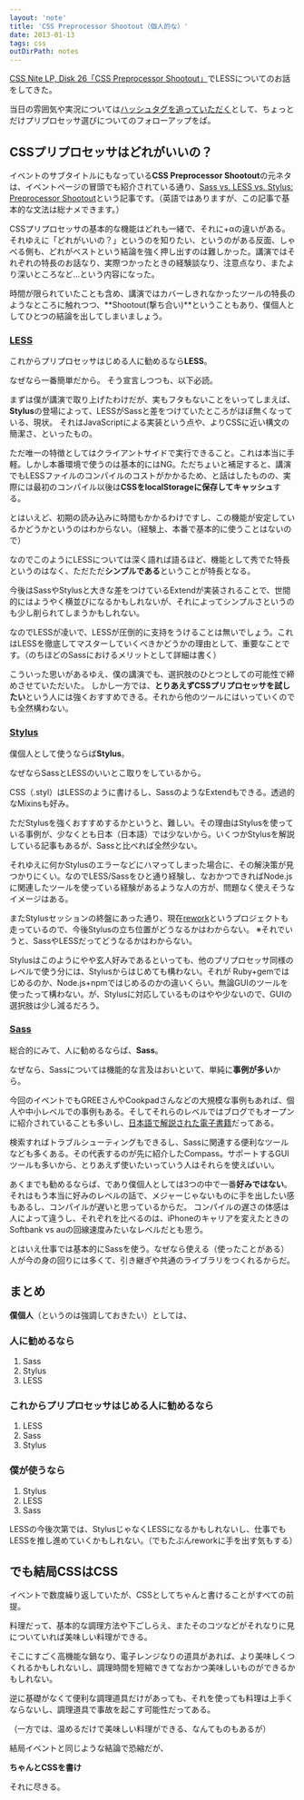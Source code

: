 ```yaml
---
layout: 'note'
title: 'CSS Preprocessor Shootout（個人的な）'
date: 2013-01-13
tags: css
outDirPath: notes
---
```


[CSS Nite LP, Disk 26「CSS Preprocessor Shootout」](http://lp26.cssnite.jp/)でLESSについてのお話をしてきた。

当日の雰囲気や実況については[ハッシュタグを追っていただく](https://twitter.com/search?q=%23cssnite_lp26)として、ちょっとだけプリプロセッサ選びについてのフォローアップをば。

## CSSプリプロセッサはどれがいいの？

イベントのサブタイトルにもなっている**CSS Preprocessor Shootout**の元ネタは、イベントページの冒頭でも紹介されている通り、[Sass vs. LESS vs. Stylus: Preprocessor Shootout](http://net.tutsplus.com/tutorials/html-css-techniques/sass-vs-less-vs-stylus-a-preprocessor-shootout/)という記事です。（英語ではありますが、この記事で基本的な文法は総ナメできます。）

CSSプリプロセッサの基本的な機能はどれも一緒で、それに+αの違いがある。それゆえに「どれがいいの？」というのを知りたい、というのがある反面、しゃべる側も、どれがベストという結論を強く押し出すのは難しかった。講演ではそれぞれの特長のお話なり、実際つかったときの経験談なり、注意点なり、またより深いところなど...という内容になった。

時間が限られていたことも含め、講演ではカバーしきれなかったツールの特長のようなところに触れつつ、**Shootout(撃ち合い)**ということもあり、僕個人としてひとつの結論を出してしまいましょう。

### [LESS](http://lesscss.org/)

これからプリプロセッサはじめる人に勧めるなら**LESS**。

なぜなら一番簡単だから。
そう宣言しつつも、以下必読。

まずは僕が講演で取り上げたわけだが、実もフタもないことをいってしまえば、**Stylus**の登場によって、LESSがSassと差をつけていたところがほぼ無くなっている、現状。
それはJavaScriptによる実装という点や、よりCSSに近い構文の簡潔さ、といったもの。

ただ唯一の特徴としてはクライアントサイドで実行できること。これは本当に手軽。しかし本番環境で使うのは基本的にはNG。ただちょいと補足すると、講演でもLESSファイルのコンパイルのコストがかかるため、と話はしたものの、実際には最初のコンパイル以後は**CSSをlocalStorageに保存してキャッシュ**する。

とはいえど、初期の読み込みに時間もかかるわけですし、この機能が安定しているかどうかというのはわからない。（経験上、本番で基本的に使うことはないので）

なのでこのようにLESSについては深く語れば語るほど、機能として秀でた特長というのはなく、ただただ**シンプルである**ということが特長となる。

今後はSassやStylusと大きな差をつけているExtendが実装されることで、世間的にはようやく横並びになるかもしれないが、それによってシンプルさというのも少し削られてしまうかもしれない。

なのでLESSが凌いで、LESSが圧倒的に支持をうけることは無いでしょう。これはLESSを徹底してマスターしていくべきかどうかの理由として、重要なことです。（のちほどのSassにおけるメリットとして詳細は書く）

こういった思いがあるゆえ、僕の講演でも、選択肢のひとつとしての可能性で締めさせていただいた。
しかし一方では、**とりあえずCSSプリプロセッサを試したい**という人には強くおすすめできる。それから他のツールにはいっていくのでも全然構わない。

### [Stylus](http://learnboost.github.com/stylus/)

僕個人として使うならば**Stylus**。

なぜならSassとLESSのいいとこ取りをしているから。

CSS（.styl）はLESSのように書けるし、SassのようなExtendもできる。透過的なMixinsも好み。

ただStylusを強くおすすめするかというと、難しい。その理由はStylusを使っている事例が、少なくとも日本（日本語）では少ないから。いくつかStylusを解説している記事もあるが、Sassと比べれば全然少ない。

それゆえに何かStylusのエラーなどにハマってしまった場合に、その解決策が見つかりにくい。なのでLESS/Sassをひと通り経験し、なおかつできればNode.jsに関連したツールを使っている経験があるような人の方が、問題なく使えそうなイメージはある。

またStylusセッションの終盤にあった通り、現在[rework](https://github.com/visionmedia/rework)というプロジェクトも走っているので、今後Stylusの立ち位置がどうなるかはわからない。
※それでいうと、SassやLESSだってどうなるかはわからない。

Stylusはこのようにやや玄人好みであるといっても、他のプリプロセッサ同様のレベルで使う分には、Stylusからはじめても構わない。それが Ruby+gemではじめるのか、Node.js+npmではじめるのかの違いくらい。無論GUIのツールを使ったって構わない。が、Stylusに対応しているものはやや少ないので、GUIの選択肢は少し減るだろう。

### [Sass](http://sass-lang.com)

総合的にみて、人に勧めるならば、**Sass**。

なぜなら、Sassについては機能的な言及はおいといて、単純に**事例が多い**から。

今回のイベントでもGREEさんやCookpadさんなどの大規模な事例もあれば、個人や中小レベルでの事例もある。そしてそれらのレベルではブログでもオープンに紹介されていることも多いし、[日本語で解説された電子書籍](https://gihyo.jp/dp/ebook/2012/978-4-7741-5123-6)だってある。

検索すればトラブルシューティングもできるし、Sassに関連する便利なツールなども多くある。その代表するのが先に紹介したCompass。サポートするGUIツールも多いから、とりあえず使いたいっていう人はそれらを使えばいい。

あくまでも勧めるならば、であり僕個人としては3つの中で一番**好みではない**。それはもう本当に好みのレベルの話で、メジャーじゃないものに手を出したい感もあるし、コンパイルが遅いと思っているからだ。
コンパイルの遅さの体感は人によって違うし、それぞれを比べるのは、iPhoneのキャリアを変えたときのSoftbank vs auの回線速度みたいなレベルだとも思う。

とはいえ仕事では基本的にSassを使う。なぜなら使える（使ったことがある）人が今の身の回りには多くて、引き継ぎや共通のライブラリをつくれるからだ。

## まとめ

**僕個人**（というのは強調しておきたい）としては、

### 人に勧めるなら

1. Sass
2. Stylus
3. LESS

### これからプリプロセッサはじめる人に勧めるなら

1. LESS
2. Sass
3. Stylus

### 僕が使うなら

1. Stylus
2. LESS
3. Sass

LESSの今後次第では、StylusじゃなくLESSになるかもしれないし、仕事でもLESSを推し進めていくかもしれない。（でもたぶんreworkに手を出す気もする）

## でも結局CSSはCSS

イベントで数度繰り返していたが、CSSとしてちゃんと書けることがすべての前提。

料理だって、基本的な調理方法や下ごしらえ、またそのコツなどがそれなりに見についていれば美味しい料理ができる。

そこにすごく高機能な鍋なり、電子レンジなりの道具があれば、より美味しくつくれるかもしれないし、調理時間を短縮できてなおかつ美味しいものができるかもしれない。

逆に基礎がなくて便利な調理道具だけがあっても、それを使っても料理は上手くならないし、調理道具で事故を起こす可能性だってある。

（一方では、温めるだけで美味しい料理ができる、なんてものもあるが）

結局イベントと同じような結論で恐縮だが、

**ちゃんとCSSを書け**

それに尽きる。
